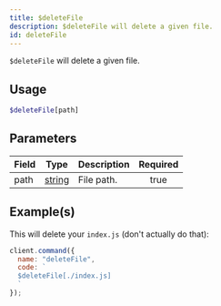 ```yaml
---
title: $deleteFile
description: $deleteFile will delete a given file.
id: deleteFile
---
```


`$deleteFile` will delete a given file.

## Usage

```php
$deleteFile[path]
```

## Parameters

| Field | Type                                                                                              | Description | Required |
| ----- | ------------------------------------------------------------------------------------------------- | ----------- | :------: |
| path  | [string](https://developer.mozilla.org/en-US/docs/Web/JavaScript/Reference/Global_Objects/String) | File path.  |   true   |

## Example(s)

This will delete your `index.js` (don't actually do that):

```javascript
client.command({
  name: "deleteFile",
  code: `
  $deleteFile[./index.js]
  `
});
```
